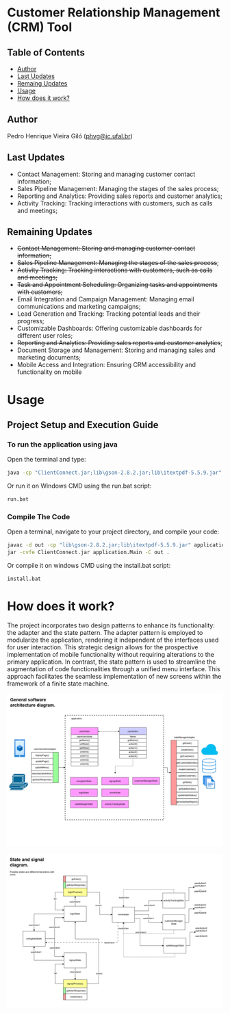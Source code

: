 # Customer Relationship Management (CRM) Tool

## Table of Contents

- [Author](#Author)
- [Last Updates](#last-updates)
- [Remaing Updates](#remaining-updates)
- [Usage](#usage)
- [How does it work?](#how-does-it-work)

## Author
Pedro Henrique Vieira Giló (phvg@ic.ufal.br)

## Last Updates
* Contact Management: Storing and managing customer contact information;
* Sales Pipeline Management: Managing the stages of the sales process;
* Reporting and Analytics: Providing sales reports and customer analytics;
* Activity Tracking: Tracking interactions with customers, such as calls and meetings;

## Remaining Updates

* ~~Contact Management: Storing and managing customer contact information;~~
* ~~Sales Pipeline Management: Managing the stages of the sales process~~;
* ~~Activity Tracking: Tracking interactions with customers, such as calls and meetings;~~
* ~~Task and Appointment Scheduling: Organizing tasks and appointments with customers;~~
* Email Integration and Campaign Management: Managing email communications and marketing campaigns;
* Lead Generation and Tracking: Tracking potential leads and their progress;
* Customizable Dashboards: Offering customizable dashboards for different user roles;
* ~~Reporting and Analytics: Providing sales reports and customer analytics~~;
* Document Storage and Management: Storing and managing sales and marketing documents;
* Mobile Access and Integration: Ensuring CRM accessibility and functionality on mobile

# Usage

## Project Setup and Execution Guide

### To run the application using java

Open the terminal and type:

```bash
java -cp "ClientConnect.jar;lib\gson-2.8.2.jar;lib\itextpdf-5.5.9.jar" application.Main
```

Or run it on Windows CMD using the run.bat script:

```bash
run.bat
```

### Compile The Code

Open a terminal, navigate to your project directory, and compile your code:

```bash
javac -d out -cp "lib\gson-2.8.2.jar;lib\itextpdf-5.5.9.jar" application\Main.java utilities\*.java adapter\*.java userInterface\*.java dataInterface\*.java application\*.java
jar -cvfe ClientConnect.jar application.Main -C out .
```
Or compile it on windows CMD using the install.bat script:

```bash
install.bat
```
# How does it work?

The project incorporates two design patterns to enhance its functionality: the adapter and the state pattern. The adapter pattern is employed to modularize the application, rendering it independent of the interfaces used for user interaction. This strategic design allows for the prospective implementation of mobile functionality without requiring alterations to the primary application. In contrast, the state pattern is used to streamline the augmentation of code functionalities through a unified menu interface. This approach facilitates the seamless implementation of new screens within the framework of a finite state machine.

![General Diagram](https://github.com/PedroGilo12/Customer-Relationship-Management-CRM-Tool/blob/main/img/general.jpg)

![Fsm diagram](https://github.com/PedroGilo12/Customer-Relationship-Management-CRM-Tool/blob/main/img/fsm.jpg)
